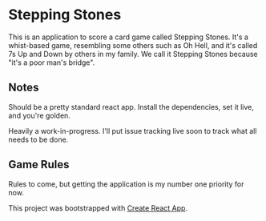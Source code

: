 # Stepping Stones

This is an application to score a card game called Stepping Stones. It's a whist-based game, resembling some others such as Oh Hell, and it's called 7s Up and Down by others in my family. We call it Stepping Stones because "it's a poor man's bridge".

## Notes

Should be a pretty standard react app. Install the dependencies, set it live, and you're golden.

Heavily a work-in-progress. I'll put issue tracking live soon to track what all needs to be done.

## Game Rules

Rules to come, but getting the application is my number one priority for now.


This project was bootstrapped with [Create React App](https://github.com/facebookincubator/create-react-app).

